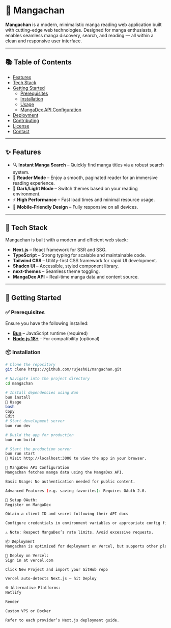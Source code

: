 # 🌸 Mangachan

**Mangachan** is a modern, minimalistic manga reading web application built with cutting-edge web technologies. Designed for manga enthusiasts, it enables seamless manga discovery, search, and reading — all within a clean and responsive user interface.

---

## 📚 Table of Contents

- [Features](#features)
- [Tech Stack](#tech-stack)
- [Getting Started](#getting-started)
  - [Prerequisites](#prerequisites)
  - [Installation](#installation)
  - [Usage](#usage)
  - [MangaDex API Configuration](#mangadex-api-configuration)
- [Deployment](#deployment)
- [Contributing](#contributing)
- [License](#license)
- [Contact](#contact)

---

## ✨ Features

- 🔍 **Instant Manga Search** – Quickly find manga titles via a robust search system.
- 📖 **Reader Mode** – Enjoy a smooth, paginated reader for an immersive reading experience.
- 🌙 **Dark/Light Mode** – Switch themes based on your reading environment.
- ⚡ **High Performance** – Fast load times and minimal resource usage.
- 📱 **Mobile-Friendly Design** – Fully responsive on all devices.

---

## 🧰 Tech Stack

Mangachan is built with a modern and efficient web stack:

- **Next.js** – React framework for SSR and SSG.
- **TypeScript** – Strong typing for scalable and maintainable code.
- **Tailwind CSS** – Utility-first CSS framework for rapid UI development.
- **Shadcn UI** – Accessible, styled component library.
- **next-themes** – Seamless theme toggling.
- **MangaDex API** – Real-time manga data and content source.

---

## 🚀 Getting Started

### ✅ Prerequisites

Ensure you have the following installed:

- [**Bun**](https://bun.sh) – JavaScript runtime (required)
- [**Node.js 18+**](https://nodejs.org/) – For compatibility (optional)

### 📦 Installation

```bash
# Clone the repository
git clone https://github.com/rujesh01/mangachan.git

# Navigate into the project directory
cd mangachan

# Install dependencies using Bun
bun install
🧪 Usage
bash
Copy
Edit
# Start development server
bun run dev

# Build the app for production
bun run build

# Start the production server
bun run start
📌 Visit http://localhost:3000 to view the app in your browser.

🔗 MangaDex API Configuration
Mangachan fetches manga data using the MangaDex API.

Basic Usage: No authentication needed for public content.

Advanced Features (e.g. saving favorites): Requires OAuth 2.0.

🔐 Setup OAuth:
Register on MangaDex

Obtain a client ID and secret following their API docs

Configure credentials in environment variables or appropriate config files.

⚠️ Note: Respect MangaDex’s rate limits. Avoid excessive requests.

📦 Deployment
Mangachan is optimized for deployment on Vercel, but supports other platforms:

🚀 Deploy on Vercel:
Sign in at vercel.com

Click New Project and import your GitHub repo

Vercel auto-detects Next.js – hit Deploy

🌐 Alternative Platforms:
Netlify

Render

Custom VPS or Docker

Refer to each provider’s Next.js deployment guide.